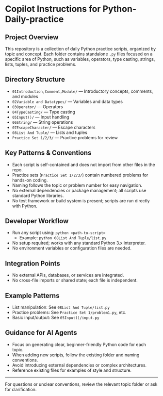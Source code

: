 # Copilot Instructions for Python-Daily-practice

## Project Overview
This repository is a collection of daily Python practice scripts, organized by topic and concept. Each folder contains standalone `.py` files focused on a specific area of Python, such as variables, operators, type casting, strings, lists, tuples, and practice problems.

## Directory Structure
- `01Introduction,Comment,Module/` — Introductory concepts, comments, and modules
- `02Variable and Datatypes/` — Variables and data types
- `03Operator/` — Operators
- `04TypeCasting/` — Type casting
- `05Input()/` — Input handling
- `06String/` — String operations
- `07EscapeCharacter/` — Escape characters
- `08List And Tuple/` — Lists and tuples
- `Practice Set 1/2/3/` — Practice problems for review

## Key Patterns & Conventions
- Each script is self-contained and does not import from other files in the repo.
- Practice sets (`Practice Set 1/2/3/`) contain numbered problems for hands-on coding.
- Naming follows the topic or problem number for easy navigation.
- No external dependencies or package management; all scripts use standard Python libraries.
- No test framework or build system is present; scripts are run directly with Python.

## Developer Workflow
- Run any script using: `python <path-to-script>`
  - Example: `python 08List And Tuple/list.py`
- No setup required; works with any standard Python 3.x interpreter.
- No environment variables or configuration files are needed.

## Integration Points
- No external APIs, databases, or services are integrated.
- No cross-file imports or shared state; each file is independent.

## Example Patterns
- List manipulation: See `08List And Tuple/list.py`
- Practice problems: See `Practice Set 1/problem1.py`, etc.
- Basic input/output: See `05Input()/input.py`

## Guidance for AI Agents
- Focus on generating clear, beginner-friendly Python code for each topic.
- When adding new scripts, follow the existing folder and naming conventions.
- Avoid introducing external dependencies or complex architectures.
- Reference existing files for examples of style and structure.

---
For questions or unclear conventions, review the relevant topic folder or ask for clarification.
